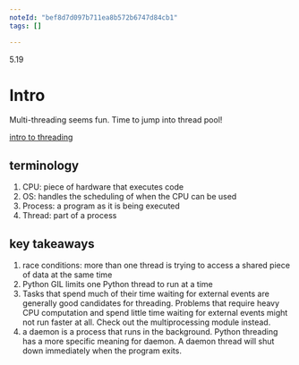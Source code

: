 ```yaml
---
noteId: "bef8d7d097b711ea8b572b6747d84cb1"
tags: []

---
```


5.19

# Intro

Multi-threading seems fun. Time to jump into thread pool!

[intro to threading](https://realpython.com/intro-to-python-threading/)

## terminology

1. CPU: piece of hardware that executes code
2. OS: handles the scheduling of when the CPU can be used
3. Process: a program as it is being executed
4. Thread: part of a process 

## key takeaways

1. race conditions: more than one thread is trying to access a shared piece of data at the same time
2. Python GIL limits one Python thread to run at a time
3. Tasks that spend much of their time waiting for external events are generally good candidates for threading. Problems that require heavy CPU computation and spend little time waiting for external events might not run faster at all. Check out the multiprocessing module instead.
4. a daemon is a process that runs in the background. Python threading has a more specific meaning for daemon. A daemon thread will shut down immediately when the program exits.